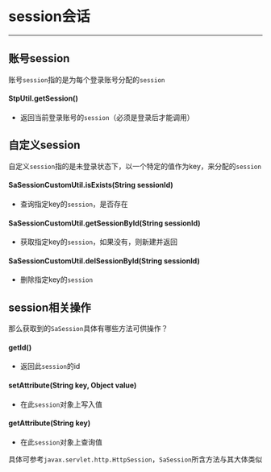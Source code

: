 # session会话
--- 


## 账号session
账号`session`指的是为每个登录账号分配的`session` 

#### StpUtil.getSession()
- 返回当前登录账号的`session`（必须是登录后才能调用）


## 自定义session
自定义`session`指的是未登录状态下，以一个特定的值作为key，来分配的`session` 

#### SaSessionCustomUtil.isExists(String sessionId)
- 查询指定key的`session`，是否存在

#### SaSessionCustomUtil.getSessionById(String sessionId)
- 获取指定key的`session`，如果没有，则新建并返回  

#### SaSessionCustomUtil.delSessionById(String sessionId)
- 删除指定key的`session`


## session相关操作
那么获取到的`SaSession`具体有哪些方法可供操作？

#### getId()
- 返回此`session`的id

#### setAttribute(String key, Object value)
- 在此`session`对象上写入值 

#### getAttribute(String key)
- 在此`session`对象上查询值 

具体可参考`javax.servlet.http.HttpSession`，`SaSession`所含方法与其大体类似